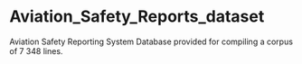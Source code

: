 # Aviation_Safety_Reports_dataset
Aviation Safety Reporting System Database provided for compiling a corpus of 7 348 lines.
